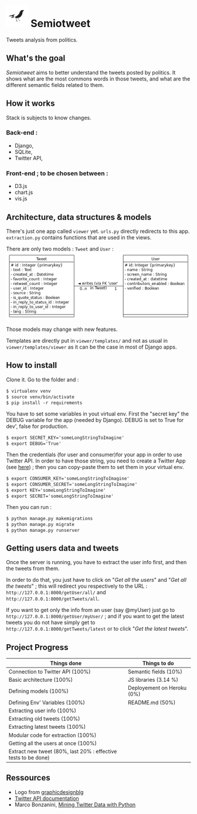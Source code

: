 # <img src="viewer/static/images/semiotweet.jpg" width="60" height="60" alt = "Logo"/> Semiotweet
Tweets analysis from politics.

## What's the goal

_Semiotweet_ aims to better understand the tweets posted by politics.
It shows what are the most commons words in those tweets, and what are the different semantic fields related to them.


## How it works
Stack is subjects to know changes.

### Back-end :
 - Django,
 - SQLite,
 - Twitter API,

### Front-end ; to be chosen between :
 - D3.js
 - chart.js
 - vis.js

## Architecture, data structures & models

There's just one app called `viewer` yet. `urls.py` directly redirects to this app.
`extraction.py` contains functions that are used in the views.

There are only two models : `Tweet` and `User` :
![DataBase](UML.png)

Those models may change with new features.

Templates are directly put in `viewer/templates/` and not as usual in `viewer/templates/viewer` as it can be the case in most of Django apps.

## How to install

Clone it. Go to the folder and :
```
$ virtualenv venv
$ source venv/bin/activate
$ pip install -r requirements
```

You have to set some variables in yout virtual env.
First the "secret key" the DEBUG variable for the app (needed by Django). DEBUG is set to True for dev', false for production.
```
$ export SECRET_KEY='someLongStringToImagine'
$ export DEBUG='True'
```
Then the credentials (for user and consumer)for your app in order to use Twitter API.
In order to have those string, you need to create a Twitter App (see [here](https://apps.twitter.com/app/13440041/show)) ; then you can copy-paste them to set them in your virtual env.
```
$ export CONSUMER_KEY='someLongStringToImagine'
$ export CONSUMER_SECRET='someLongStringToImagine'
$ export KEY='someLongStringToImagine'
$ export SECRET='someLongStringToImagine'
```
Then you can run :
```
$ python manage.py makemigrations
$ python manage.py migrate
$ python manage.py runserver
```

## Getting users data and tweets

Once the server is running, you have to extract the user info first, and then the tweets from them.

In order to do that, you just have to click on "_Get all the users_" and "_Get all the tweets_" ; this will redirect you respectively to the
URL : `http://127.0.0.1:8000/getUser/all/` and `http://127.0.0.1:8000/getTweets/all`.

If you want to get only the info from an user (say @myUser) just go to `http://127.0.0.1:8000/getUser/myUser/` ; and if you want to get the latest tweets you do not have simply get to `http://127.0.0.1:8000/getTweets/latest` or to click "_Get the latest tweets_".

## Project Progress

| Things done                                                         |    Things to do    |
| -------------                                                       | ------------- |
| Connection to Twitter API (100%) | Semantic fields (10%)|
| Basic architecture (100%) | JS libraries (3.14 %) |
| Defining models (100%) | Deployement on Heroku (0%) |
| Defining Env' Variables (100%) | README.md (50%)|
| Extracting user info (100%) ||
| Extracting old tweets (100%) ||
| Extracting latest tweets (100%) ||
| Modular code for extraction (100%) ||
| Getting all the users at once (100%) ||
| Extract new tweet (80%, last 20% : effective tests to be done) || |


## Ressources

  - Logo from [graphicdesignblg](https://www.instagram.com/graphicdesignblg/ "graphicdesignblg on Instagram")
  - [Twitter API documentation](https://dev.twitter.com/ "Twitter API documentation")
  - Marco Bonzanini, [Mining Twitter Data with Python](https://marcobonzanini.com/2015/03/02/mining-twitter-data-with-python-part-1/ "Mining Twitter Data with Python")
